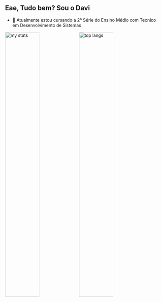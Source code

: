 ## Eae, Tudo bem? Sou o Davi

- 🌱 Atualmente estou cursando a 2ª Série do Ensino Médio com Tecnico em Desenvolvimento de Sistemas
  
<img alt="my stats" align="left" width="47%" src="https://github-readme-stats.vercel.app/api?username=DinizDDD&layout=compact&show_icons=true&theme=dracula"/>

<img alt="top langs" align="left" width="47%" src="https://github-readme-stats.vercel.app/api/top-langs/?username=DinizDDD&&layout=compact&show_icons=true&theme=dracula"/>

